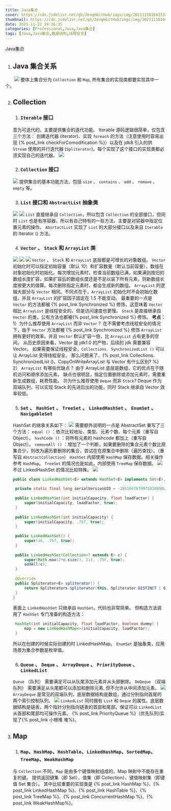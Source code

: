 ```yaml
---
title: Java集合
cover: https://cdn.jsdelivr.net/gh/ZengHGitHub/imgs/img/202111101642332.png
thumbnail: https://cdn.jsdelivr.net/gh/ZengHGitHub/imgs/img/202111101642332.png
date: 2021-11-22 19:16:35
categories: [Professional,Java,Java集合]
tags: [Java,Java集合,数据结构,线程安全]
---
```


Java集合

1. ## **Java 集合关系**

　　![](https://cdn.jsdelivr.net/gh/ZengHGitHub/imgs/img/202111101642332.png)
整体上集合分为 `Collection` 和 `Map`, 所有集合的实现类都要实现其中一个。

<!-- more -->

2. ## Collection

   1. ### `Iterable` 接口

   意为可迭代的。主要提供集合的迭代功能。
   Iterable 源码逻辑很简单，仅包含三个方法：
   创建迭代器 (Iterator)、实现 `foreach` 的方法（注意使用时容易出现 {% post_link checkForComodification %}）以及在 jdk8 引入的供 `Stream` 使用的并行迭代器 (`Spliterator`)。每个实现了这个接口的实现类都必须实现自己的迭代器。
   ![](https://cdn.jsdelivr.net/gh/ZengHGitHub/imgs/img/202111101704427.png)

   2. ### `Collection` 接口

   ![](https://cdn.jsdelivr.net/gh/ZengHGitHub/imgs/img/202111101815140.png)
   提供集合的基本功能方法，包括 `size` 、 `contains` 、 `add` 、 `remove` 、 `empty` 等。

   3. ### `List` 接口和 `AbstractList` 抽象类

   ![](https://cdn.jsdelivr.net/gh/ZengHGitHub/imgs/img/202111101820693.png)   ![](https://cdn.jsdelivr.net/gh/ZengHGitHub/imgs/img/202111101821048.png)
   `List` 直接继承自 `Collection`，所以包含 `Collection` 的全部接口，但同时 `List` 也是有序容器，所以有自己特有的一些方法，主要是对容器中指定位置元素的操作。
   `AbsrtactList` 实现了 `List` 的大部分接口以及来自 `Iterable` 的 Iterator () 方法。

   4. ### `Vector` 、 `Stack` 和 `ArrayList` 类

   ![](https://cdn.jsdelivr.net/gh/ZengHGitHub/imgs/img/202111101829343.png)
   ![](https://cdn.jsdelivr.net/gh/ZengHGitHub/imgs/img/202111101846281.png)
   ![](https://cdn.jsdelivr.net/gh/ZengHGitHub/imgs/img/202111101847412.png)
   `Vector` 、 `Stack` 和 `ArrayList` 底层都是可增长的对象数组。
   `Vector` 初始化时可以指定初始容量（默认 10）和扩容数量（默认当前容量），数组在对象初始化时初始化。每次增加元素时，检查当前数组已满，如果满则按旧的数组长度扩容，如果扩容后的数组长度还是不足以装下所有元素，则新数组长度按更大的值算。每次删除指定元素时，都会生成新的数组。
   `ArrayList` 的逻辑大部分与 `Vector` 相同。不同点在于，`ArrayList` 初始化时不会初始化数组，并且 `ArrayList` 的扩容因子固定在 1.5 不能变动。
   最重要的一点是 `Vector` 的方法都被  {% post_link Synchronized %} 修饰，这意味着 `Vector` 相比 `ArrayList` 是线程安全的，但是访问速度也更慢。    `Stack` 是直接继承自 `Vector` 的类，公有方法也都被{% post_link Synchronized %} 修饰。
   **考点：**
   1）为什么推荐使用 `ArrayList` 而非 `Vector`？
   在不需要考虑线程安全的情况下，由于 `Vector` 方法都被 {% post_link Synchronized %} 修饰 `ArrayList` 拥有更好的效率。并且 `Vector` 默认扩容一倍，比 `ArrayList` 占有更多的空间。
   从历史原因来看，Vector 是 jdk1.0 的产物，后续的 jdk 需要兼容 Vector。
   如果需要保证线程安全，`Collections. SynchronizedList ()` 可以让 ArrayList 变得线程安全。
   那么问题来了，{% post_link Collections. SynchronizedList ()、CopyOnWriteArrayList 与 Vector 有什么区别?  %}
   2） `ArrayList` 有哪些优缺点？
    由于 ArrayList 底层是数组，它的优点在于随机访问和顺序添加元素。
    缺点也很明显，指定位置删除或添加元素时，需要重新生成数组，耗费性能。
   3)为什么推荐使用 `Deque` 而非 `Stack`?
    Deque 作为双端队列，可以实现 Stack 的先进后出的功能，同时 Stack 继承自 Vector 效率较低。

   5. ### `Set` 、 `HashSet` 、 `TreeSet` 、 `LinkedHashSet` 、 `EnumSet` 、 `NavigableSet`

   HashSet 的继承关系如下：
   ![](https://cdn.jsdelivr.net/gh/ZengHGitHub/imgs/img/202111120056130.png)
   需要额外说明的一点是 AbstractSet 重写了三个方法：
   `equal ()` ：依次比较地址、类型、元素个数、每个元素（重写自 Object）。
   `hashCode ()` ：将所有元素的 hashcode 都加上（重写自 Object）。
   `removeAll ()` ：增加了一个判断，如果要删除的集合元素个数比原集合少，则改为遍历要删除的集合，尝试在在原集合中删除（遍历查找）。（重写自 `AbstractCollection`）
   `HashSet` 内部使用 `HashMap` 保存数据。相关操作参考 `HashMap`。
   `TreeSet` 的情况也是如此，内部使用 `TreeMap` 保存数据。
   ![](https://cdn.jsdelivr.net/gh/ZengHGitHub/imgs/img/202111120324902.png)
   不过 LinkedHashSet 的情况比较特殊。
   ![](https://cdn.jsdelivr.net/gh/ZengHGitHub/imgs/img/202111120147008.png)

   ```Java
   public class LinkedHashSet<E> extends HashSet<E> implements Set<E>, Cloneable, java.io.Serializable {  
     
    private static final long serialVersionUID = -2851667679971038690L;  
     
    public LinkedHashSet(int initialCapacity, float loadFactor) {  
    	super(initialCapacity, loadFactor, true);  
    }  
     
    public LinkedHashSet(int initialCapacity) {  
    	super(initialCapacity, .75f, true);  
    }  
     
    public LinkedHashSet() {  
    	super(16, .75f, true);  
    }  
    
    public LinkedHashSet(Collection<? extends E> c) {  
    	super(Math.max(2*c.size(), 11), .75f, true);  
    	addAll(c);  
    }  
     
    @Override  
    public Spliterator<E> spliterator() {  
    	return Spliterators.spliterator(this, Spliterator.DISTINCT | Spliterator.ORDERED);  
    }  
   }
   ```

   表面上 `LinkedHashSet` 只继承自 `HashSet`。代码也非常简单。
   但构造方法调用了 `HashSet` 专门准备的构造方法：

   ```Java
    HashSet(int initialCapacity, float loadFactor, boolean dummy) { 
    	map = new LinkedHashMap<>(initialCapacity, loadFactor);  
    }
   ```

   所以在创建的时候实际创建的时 LinkedHashMap。
   `EnumSet` 是抽象类，应用场景为集合参数是枚举值。

   6. ### `Queue` 、 `Deque` 、 `ArrayDeque` 、 `PriorityQueue` 、 `LinkedList`

   `Queue` （队列） 需要满足可以从队尾添加元素并从头部删除。
   `DeQeque` （双端队列） 需要满足从头尾都可以添加和删除元素, 但不允许从中间添加元素。
   ![](https://cdn.jsdelivr.net/gh/ZengHGitHub/imgs/img/202111120214663.png)
   `ArrayDeque` 是常见的双端队列，底层数据结构是数组，通过分别指向首尾的两个索引控制队列。
   ![](https://cdn.jsdelivr.net/gh/ZengHGitHub/imgs/img/202111120312032.png)
   `LinkedList` 同时拥有 `List` 和 `Deque` 的属性。底层数据结构是链表，两个指针分别指向链表的首部和尾部。保证可以 `LinkedList` 从首部和尾部均可操作元素。
   {% post_link PriorityQueue %}（优先队列)实现了{% post_link 小根堆 堆%}。

3. ## Map

   1. ### `Map`、`HashMap`、`HashTable`、`LinkedHashMap`、`SortedMap`、`TreeMap`、`WeakHashMap`

   与 `Collection` 不同，`Map` 是由多个键值映射组成的，Map 映射中不能存在重复的键。
   提供返回键集（即 Set）、值集（即 Collection）、键值映射集（即键值 Set 集合）。
   其中比较重要的实现类是 {% post_link HashMap %}、{% post_link LinkedHashMap %}、{% post_link HashTable %}、{% post_link TreeMap %}、{% post_link ConcurrentHashMap %}、{% post_link WeakHashMap%}。


